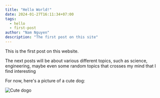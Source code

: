 ```yaml
---
title: "Hello World!"
date: 2024-01-27T16:11:34+07:00
tags:
  - hello
  - first-post
author: "Nam Nguyen"
description: "The first post on this site"
---
```


This is the first post on this website. 

The next posts will be about various different topics, such as science, engineering, maybe even some random topics that crosses my mind that I find interesting

For now, here's a picture of a cute dog:

![Cute dogo](/img/hello-world/dogo1.jpg)
